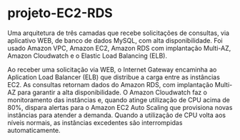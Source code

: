 # projeto-EC2-RDS
Uma arquitetura de três camadas que recebe solicitações de consultas, via aplicativo WEB, de banco de dados MySQL, com alta disponibilidade. Foi usado Amazon VPC, Amazon EC2, Amazon RDS com implantação Multi-AZ, Amazon Cloudwatch e o Elastic Load Balancing (ELB).

Ao receber uma solicitação via WEB, o Internet Gateway encaminha ao Aplication Load Balancer (ELB) que distribue a carga entre as instâncias EC2.
As consultas retornam dados do Amazon RDS, com implantação Multi-AZ para garantir a alta disponibilidade.
O Amazon Cloudwatch faz o monitoramento das instâncias e, quando atinge utilização de CPU acima de 80%, dispara alertas para o Amazon EC2 Auto Scaling que provisiona novas instâncias para atender a demanda. Quando a utilização de CPU volta aos níveis normais, as instãncias excedentes são interrompidas automaticamente.
